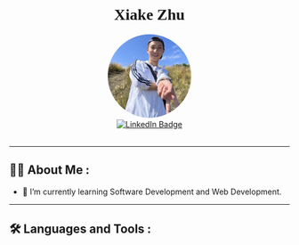 <!-- 
 Code modified from https://www.sitepoint.com/github-profile-readme/
 -->
<div align="center">
<h1 style="font-family: Georgia">Xiake Zhu</h1>
<img src="https://raw.githubusercontent.com/xiakezhu/LectureImageStore/main/img/IMG_2022.JPG?token=AXIPFJDOQSIMYKQBHBA7RW3CPHI26" style="width: 150px; height:150px; border-radius: 90px; object-fit:cover;">
</div>

<div align="center" >
<a href="https://www.linkedin.com/in/xiake-zhu-7b427b152/">
<img src="https://img.shields.io/badge/LinkedIn-blue?style=for-the-badge&logo=linkedin&logoColor=white" alt="LinkedIn Badge"/>
</a>
</div>

<div align="center">
<img src="https://komarev.com/ghpvc/?username=xiakezhu&style=flat-square&color=blue" alt=""/>
</div>

---
## :man_technologist: About Me :
- 🌱 I’m currently learning Software Development and Web Development.

---

## :hammer_and_wrench: Languages and Tools :


<!--
**xiakezhu/xiakezhu** is a ✨ _special_ ✨ repository because its `README.md` (this file) appears on your GitHub profile.

Here are some ideas to get you started:

- 🔭 I’m currently working on ...
- 🌱 I’m currently learning ...
- 👯 I’m looking to collaborate on ...
- 🤔 I’m looking for help with ...
- 💬 Ask me about ...
- 📫 How to reach me: ...
- 😄 Pronouns: ...
- ⚡ Fun fact: ...
-->
